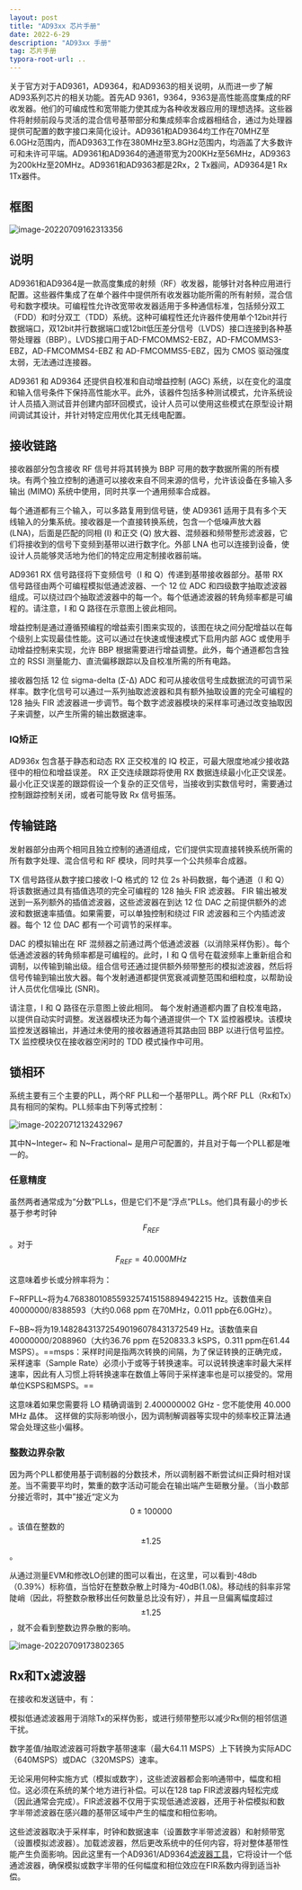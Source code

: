 ```yaml
---
layout: post
title: "AD93xx 芯片手册"
date: 2022-6-29
description: "AD93xx 手册"
tag: 芯片手册
typora-root-url: ..
---
```


关于官方对于AD9361，AD9364，和AD9363的相关说明，从而进一步了解AD93系列芯片的相关功能。首先AD 9361，9364，9363是高性能高度集成的RF收发器。他们的可编成性和宽带能力使其成为各种收发器应用的理想选择。这些器件将射频前段与灵活的混合信号基带部分和集成频率合成器相结合，通过为处理器提供可配置的数字接口来简化设计。AD9361和AD9364均工作在70MHZ至6.0GHz范围内，而AD9363工作在380MHz至3.8GHz范围内，均涵盖了大多数许可和未许可平端。AD9361和AD9364的通道带宽为200KHz至56MHz，AD9363为200kHz至20MHz。AD9361和AD9363都是2Rx，2 Tx器间，AD9364是1 Rx 1Tx器件。



## 框图

![image-20220709162313356](/images/chips/image-8.png)



## 说明

AD9361和AD9364是一款高度集成的射频（RF）收发器，能够针对各种应用进行配置。这些器件集成了在单个器件中提供所有收发器功能所需的所有射频，混合信号和数字模块。可编程性允许改宽带收发器适用于多种通信标准，包括频分双工（FDD）和时分双工（TDD）系统。这种可编程性还允许器件使用单个12bit并行数据端口，双12bit并行数据端口或12bit低压差分信号（LVDS）接口连接到各种基带处理器（BBP）。LVDS接口用于AD-FMCOMMS2-EBZ，AD-FMCOMMS3-EBZ，AD-FMCOMMS4-EBZ 和 AD-FMCOMMS5-EBZ，因为 CMOS 驱动强度太弱，无法通过连接器。

AD9361 和 AD9364 还提供自校准和自动增益控制 (AGC) 系统，以在变化的温度和输入信号条件下保持高性能水平。此外，该器件包括多种测试模式，允许系统设计人员插入测试音并创建内部环回模式，设计人员可以使用这些模式在原型设计期间调试其设计，并针对特定应用优化其无线电配置。



## 接收链路

接收器部分包含接收 RF 信号并将其转换为 BBP 可用的数字数据所需的所有模块。有两个独立控制的通道可以接收来自不同来源的信号，允许该设备在多输入多输出 (MIMO) 系统中使用，同时共享一个通用频率合成器。

每个通道都有三个输入，可以多路复用到信号链，使 AD9361 适用于具有多个天线输入的分集系统。接收器是一个直接转换系统，包含一个低噪声放大器 (LNA)，后面是匹配的同相 (I) 和正交 (Q) 放大器、混频器和频带整形滤波器，它们将接收到的信号下变频到基带以进行数字化。外部 LNA 也可以连接到设备，使设计人员能够灵活地为他们的特定应用定制接收器前端。

AD9361 RX 信号路径将下变频信号（I 和 Q）传递到基带接收器部分。基带 RX 信号路径由两个可编程模拟低通滤波器、一个 12 位 ADC 和四级数字抽取滤波器组成。可以绕过四个抽取滤波器中的每一个。每个低通滤波器的转角频率都是可编程的。请注意，I 和 Q 路径在示意图上彼此相同。

增益控制是通过遵循预编程的增益索引图来实现的，该图在块之间分配增益以在每个级别上实现最佳性能。这可以通过在快速或慢速模式下启用内部 AGC 或使用手动增益控制来实现，允许 BBP 根据需要进行增益调整。此外，每个通道都包含独立的 RSSI 测量能力、直流偏移跟踪以及自校准所需的所有电路。

接收器包括 12 位 sigma-delta (Σ-Δ) ADC 和可从接收信号生成数据流的可调节采样率。数字化信号可以通过一系列抽取滤波器和具有额外抽取设置的完全可编程的 128 抽头 FIR 滤波器进一步调节。每个数字滤波器模块的采样率可通过改变抽取因子来调整，以产生所需的输出数据速率。

### IQ矫正

AD936x 包含基于静态和动态 RX 正交校准的 IQ 校正，可最大限度地减少接收路径中的相位和增益误差。 RX 正交连续跟踪将使用 RX 数据连续最小化正交误差。最小化正交误差的跟踪假设一个复杂的正交信号，当接收到实数信号时，需要通过控制跟踪控制关闭，或者可能导致 Rx 信号振荡。



## 传输链路

发射器部分由两个相同且独立控制的通道组成，它们提供实现直接转换系统所需的所有数字处理、混合信号和 RF 模块，同时共享一个公共频率合成器。

TX 信号路径从数字接口接收 I-Q 格式的 12 位 2s 补码数据，每个通道（I 和 Q）将该数据通过具有插值选项的完全可编程的 128 抽头 FIR 滤波器。 FIR 输出被发送到一系列额外的插值滤波器，这些滤波器在到达 12 位 DAC 之前提供额外的滤波和数据速率插值。如果需要，可以单独控制和绕过 FIR 滤波器和三个内插滤波器。每个 12 位 DAC 都有一个可调节的采样率。

DAC 的模拟输出在 RF 混频器之前通过两个低通滤波器（以消除采样伪影）。每个低通滤波器的转角频率都是可编程的。此时，I 和 Q 信号在载波频率上重新组合和调制，以传输到输出级。组合信号还通过提供额外频带整形的模拟滤波器，然后将信号传输到输出放大器。每个发射通道都提供宽衰减调整范围和细粒度，以帮助设计人员优化信噪比 (SNR)。

请注意，I 和 Q 路径在示意图上彼此相同。 每个发射通道都内置了自校准电路，以提供自动实时调整。发送器模块还为每个通道提供一个 TX 监控器模块。该模块监控发送器输出，并通过未使用的接收器通道将其路由回 BBP 以进行信号监控。 TX 监控模块仅在接收器空闲时的 TDD 模式操作中可用。



## 锁相环

系统主要有三个主要的PLL，两个RF PLL和一个基带PLL。两个RF PLL（Rx和Tx）具有相同的架构。PLL频率由下列等式控制：

![image-20220712132432967](/images/chips/image-10.png)

其中N~Integer~ 和 N~Fractional~ 是用户可配置的，并且对于每一个PLL都是唯一的。

### 任意精度

虽然两者通常成为“分数”PLLs，但是它们不是“浮点”PLLs。他们具有最小的步长基于参考时钟$$F_{REF}$$ 。对于$$F_{REF}=40.000MHz$$

这意味着步长或分辨率将为：

F~RFPLL~将为4.7683801085593257415158894942215 Hz。该数值来自40000000/8388593（大约0.068 ppm 在70MHz，0.011 ppb在6.0GHz）。

F~BB~将为19.148284313725490196078431372549 Hz。该数值来自40000000/2088960（大约36.76 ppm 在520833.3 kSPS，0.311 ppm在61.44 MSPS）。==msps：采样时间是指两次转换的间隔，为了保证转换的正确完成，采样速率（Sample Rate）必须小于或等于转换速率。可以说转换速率时最大采样速率，因此有人习惯上将转换速率在数值上等同于采样速率也是可以接受的。常用单位KSPS和MSPS。==

这意味着如果您需要将 LO 精确调谐到 2.400000002 GHz - 您不能使用 40.000 MHz 晶体。 这样做的实际影响很小，因为调制解调器等实现中的频率校正算法通常会处理这些小偏移。

### 整数边界杂散

因为两个PLL都使用基于调制器的分数技术，所以调制器不断尝试纠正舜时相对误差。当不需要平均时，繁重的数字活动可能会在输出端产生砸散分量。（当小数部分接近零时，其中”接近“定义为 $$0\pm100000$$。该值在整数的$$\pm1.25%$$。

从通过测量EVM和修改LO创建的图可以看出，在这里，可以看到-48db（0.39%）标称值，当恰好在整数杂散上时降为-40dB(1.0&)。移动线的斜率非常陡峭（因此，将整数杂散移出任何数量总比没有好），并且一旦偏离幅度超过$$\pm1.25%$$，就不会看到整数边界杂散的影响。

![image-20220709173802365](/images/chips/image-9.png)



## Rx和Tx滤波器

在接收和发送链中，有：

模拟低通滤波器用于消除Tx的采样伪影，或进行频带整形以减少Rx侧的相邻信道干扰。

数字差值/抽取滤波器可将数字基带速率（最大64.11 MSPS）上下转换为实际ADC（640MSPS）或DAC（320MSPS）速率。

无论采用何种实施方式（模拟或数字），这些滤波器都会影响通带中，幅度和相位。这必须在系统的某个地方进行补偿。可以在128 tap FIR滤波器内轻松完成（因此通常会完成）。FIR滤波器不仅用于实现低通滤波器，还用于补偿模拟和数字半带滤波器在感兴趣的基带区域中产生的幅度和相位影响。

这些滤波器取决于采样率，时钟和数据速率（设置数字半带滤波器）和射频带宽（设置模拟滤波器）。加载滤波器，然后更改系统中的任何内容，将对整体基带性能产生负面影响。因此这里有一个AD9361/AD9364[滤波器工具](https://wiki.analog.com/resources/eval/user-guides/ad-fmcomms2-ebz/software/filters)，它将设计一个低通滤波器，确保模拟或数字半带的任何幅度和相位效应在FIR系数内得到适当补偿。
